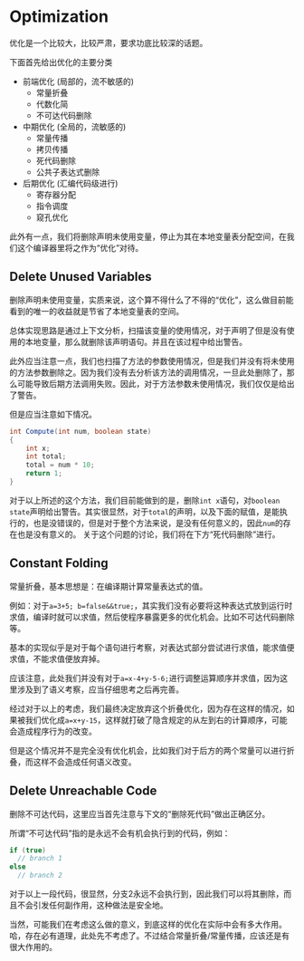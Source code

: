 # Optimization

优化是一个比较大，比较严肃，要求功底比较深的话题。

下面首先给出优化的主要分类

+ 前端优化 (局部的，流不敏感的)
  + 常量折叠
  + 代数化简
  + 不可达代码删除
+ 中期优化 (全局的，流敏感的)
  + 常量传播
  + 拷贝传播
  + 死代码删除
  + 公共子表达式删除
+ 后期优化 (汇编代码级进行)
  + 寄存器分配
  + 指令调度
  + 窥孔优化

此外有一点，我们将删除声明未使用变量，停止为其在本地变量表分配空间，在我们这个编译器里将之作为“优化”对待。

## Delete Unused Variables

删除声明未使用变量，实质来说，这个算不得什么了不得的“优化”，这么做目前能看到的唯一的收益就是节省了本地变量表的空间。

总体实现思路是通过上下文分析，扫描该变量的使用情况，对于声明了但是没有使用的本地变量，那么就删除该声明语句。并且在该过程中给出警告。

此外应当注意一点，我们也扫描了方法的参数使用情况，但是我们并没有将未使用的方法参数删除之。因为我们没有去分析该方法的调用情况，一旦此处删除了，那么可能导致后期方法调用失败。因此，对于方法参数未使用情况，我们仅仅是给出了警告。

但是应当注意如下情况。

```java
int Compute(int num, boolean state)
{
    int x;
    int total;
    total = num * 10;
    return 1;
}
```

对于以上所述的这个方法，我们目前能做到的是，删除`int x`语句，对`boolean state`声明给出警告。其实很显然，对于`total`的声明，以及下面的赋值，是能执行的，也是没错误的，但是对于整个方法来说，是没有任何意义的，因此`num`的存在也是没有意义的。
关于这个问题的讨论，我们将在下方“死代码删除”进行。

## Constant Folding

常量折叠，基本思想是：在编译期计算常量表达式的值。

例如：对于`a=3+5; b=false&&true;`，其实我们没有必要将这种表达式放到运行时求值，编译时就可以求值，然后使程序暴露更多的优化机会。比如不可达代码删除等。

基本的实现似乎是对于每个语句进行考察，对表达式部分尝试进行求值，能求值便求值，不能求值便放弃掉。

应该注意，此处我们并没有对于`a=x-4+y-5-6;`进行调整运算顺序并求值，因为这里涉及到了语义考察，应当仔细思考之后再完善。

经过对于以上的考虑，我们最终决定放弃这个折叠优化，因为存在这样的情况，如果被我们优化成`a=x+y-15`，这样就打破了隐含规定的从左到右的计算顺序，可能会造成程序行为的改变。

但是这个情况并不是完全没有优化机会，比如我们对于后方的两个常量可以进行折叠，而这样不会造成任何语义改变。

## Delete Unreachable Code

删除不可达代码，这里应当首先注意与下文的“删除死代码”做出正确区分。

所谓“不可达代码”指的是永远不会有机会执行到的代码，例如：

```java
if (true)
  // branch 1
else 
  // branch 2
```

对于以上一段代码，很显然，分支2永远不会执行到，因此我们可以将其删除，而且不会引发任何副作用，这种做法是安全地。

当然，可能我们在考虑这么做的意义，到底这样的优化在实际中会有多大作用。哈，存在必有道理，此处先不考虑了。不过结合常量折叠/常量传播，应该还是有很大作用的。